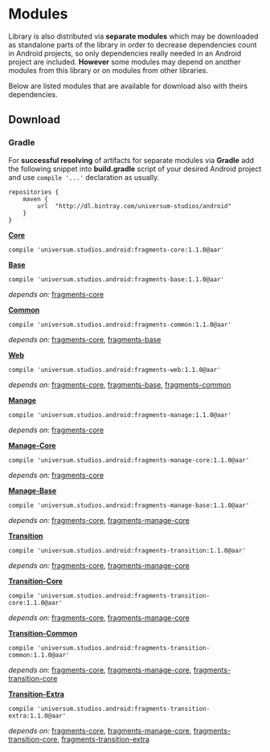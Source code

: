 Modules
===============

Library is also distributed via **separate modules** which may be downloaded as standalone parts of
the library in order to decrease dependencies count in Android projects, so only dependencies really
needed in an Android project are included. **However** some modules may depend on another modules
from this library or on modules from other libraries.

Below are listed modules that are available for download also with theirs dependencies.

## Download ##

### Gradle ###

For **successful resolving** of artifacts for separate modules via **Gradle** add the following snippet
into **build.gradle** script of your desired Android project and use `compile '...'` declaration
as usually.

    repositories {
        maven {
            url  "http://dl.bintray.com/universum-studios/android"
        }
    }

**[Core](https://github.com/universum-studios/android_fragments/tree/master/library/src/main)**

    compile 'universum.studios.android:fragments-core:1.1.0@aar'

**[Base](https://github.com/universum-studios/android_fragments/tree/master/library/src/base)**

    compile 'universum.studios.android:fragments-base:1.1.0@aar'

_depends on:_
[fragments-core](https://github.com/universum-studios/android_fragments/tree/master/library/src/main)

**[Common](https://github.com/universum-studios/android_fragments/tree/master/library/src/common)**

    compile 'universum.studios.android:fragments-common:1.1.0@aar'

_depends on:_
[fragments-core](https://github.com/universum-studios/android_fragments/tree/master/library/src/main),
[fragments-base](https://github.com/universum-studios/android_fragments/tree/master/library/src/base)

**[Web](https://github.com/universum-studios/android_fragments/tree/master/library/src/web)**

    compile 'universum.studios.android:fragments-web:1.1.0@aar'

_depends on:_
[fragments-core](https://github.com/universum-studios/android_fragments/tree/master/library/src/main),
[fragments-base](https://github.com/universum-studios/android_fragments/tree/master/library/src/base),
[fragments-common](https://github.com/universum-studios/android_fragments/tree/master/library/src/common)

**[Manage](https://github.com/universum-studios/android_fragments/tree/master/library/src/manage)**

    compile 'universum.studios.android:fragments-manage:1.1.0@aar'

_depends on:_
[fragments-core](https://github.com/universum-studios/android_fragments/tree/master/library/src/main)

**[Manage-Core](https://github.com/universum-studios/android_fragments/tree/master/library/src/manage/core)**

    compile 'universum.studios.android:fragments-manage-core:1.1.0@aar'

_depends on:_
[fragments-core](https://github.com/universum-studios/android_fragments/tree/master/library/src/main)

**[Manage-Base](https://github.com/universum-studios/android_fragments/tree/master/library/src/manage/base)**

    compile 'universum.studios.android:fragments-manage-base:1.1.0@aar'

_depends on:_
[fragments-core](https://github.com/universum-studios/android_fragments/tree/master/library/src/main),
[fragments-manage-core](https://github.com/universum-studios/android_fragments/tree/master/library/src/manage/core)

**[Transition](https://github.com/universum-studios/android_fragments/tree/master/library/src/transition)**

    compile 'universum.studios.android:fragments-transition:1.1.0@aar'

_depends on:_
[fragments-core](https://github.com/universum-studios/android_fragments/tree/master/library/src/main),
[fragments-manage-core](https://github.com/universum-studios/android_fragments/tree/master/library/src/manage/core)

**[Transition-Core](https://github.com/universum-studios/android_fragments/tree/master/library/src/transition/core)**

    compile 'universum.studios.android:fragments-transition-core:1.1.0@aar'

_depends on:_
[fragments-core](https://github.com/universum-studios/android_fragments/tree/master/library/src/main),
[fragments-manage-core](https://github.com/universum-studios/android_fragments/tree/master/library/src/manage/core)

**[Transition-Common](https://github.com/universum-studios/android_fragments/tree/master/library/src/transition/common)**

    compile 'universum.studios.android:fragments-transition-common:1.1.0@aar'

_depends on:_
[fragments-core](https://github.com/universum-studios/android_fragments/tree/master/library/src/main),
[fragments-manage-core](https://github.com/universum-studios/android_fragments/tree/master/library/src/manage/core),
[fragments-transition-core](https://github.com/universum-studios/android_fragments/tree/master/library/src/transition/core)

**[Transition-Extra](https://github.com/universum-studios/android_fragments/tree/master/library/src/transition/extra)**

    compile 'universum.studios.android:fragments-transition-extra:1.1.0@aar'

_depends on:_
[fragments-core](https://github.com/universum-studios/android_fragments/tree/master/library/src/main),
[fragments-manage-core](https://github.com/universum-studios/android_fragments/tree/master/library/src/manage/core),
[fragments-transition-core](https://github.com/universum-studios/android_fragments/tree/master/library/src/transition/core),
[fragments-transition-extra](https://github.com/universum-studios/android_fragments/tree/master/library/src/transition/extra)
